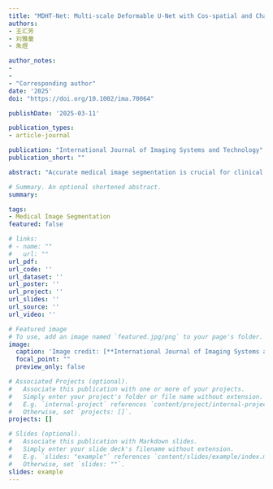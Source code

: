 ```yaml
---
title: "MDHT-Net: Multi-scale Deformable U-Net with Cos-spatial and Channel Hybrid Transformer for pancreas segmentation"
authors:
- 王汇芳
- 刘雅童
- 朱煜

author_notes:
- 
- 
- "Corresponding author"
date: '2025'
doi: "https://doi.org/10.1002/ima.70064"

publishDate: '2025-03-11'

publication_types:
- article-journal

publication: "International Journal of Imaging Systems and Technology"
publication_short: ""

abstract: "Accurate medical image segmentation is crucial for clinical diagnosis and disease treatment. However, there are still great challenges for most existing methods to extract accurate features from medical images because of blurred boundaries and various appearances. To overcome the above limitations, we propose a novel medical image segmentation network named TS-Net that effectively combines the advantages of CNN and Transformer to enhance the feature extraction ability. Specifically, we design a Multi-scale Convolution Modulation (MCM) module to simplify the self-attention mechanism through a convolution modulation strategy that incorporates multi-scale large-kernel convolution into depth-separable convolution, effectively extracting the multi-scale global features and local features. Besides, we adopt the concept of feature complementarity to facilitate the interaction between high-level semantic features and low-level spatial features through the designed Scale Inter-active Attention (SIA) module. The proposed method is evaluated on four different types of medical image segmentation datasets, and the experimental results show its competence with other state-of-the-art methods. The method achieves an average Dice Similarity Coefficient (DSC) of 90.79% ± 1.01% on the public NIH dataset for pancreas segmentation, 76.62% ± 4.34% on the public MSD dataset for pancreatic cancer segmentation, 80.70% ± 6.40% on the private PROMM (Prostate Multi-parametric MRI) dataset for prostate cancer segmentation, and 91.42% ± 0.55% on the public Kvasir-SEG dataset for polyp segmentation. The experimental results across the four different segmentation tasks for medical images demonstrate the effectiveness of the Trans-Scale network."

# Summary. An optional shortened abstract.
summary: 

tags:
- Medical Image Segmentation
featured: false

# links:
# - name: ""
#   url: ""
url_pdf: 
url_code: ''
url_dataset: ''
url_poster: ''
url_project: ''
url_slides: ''
url_source: ''
url_video: ''

# Featured image
# To use, add an image named `featured.jpg/png` to your page's folder. 
image:
  caption: 'Image credit: [**International Journal of Imaging Systems and Technology**](https://doi.org/10.1002/ima.70064)'
  focal_point: ""
  preview_only: false

# Associated Projects (optional).
#   Associate this publication with one or more of your projects.
#   Simply enter your project's folder or file name without extension.
#   E.g. `internal-project` references `content/project/internal-project/index.md`.
#   Otherwise, set `projects: []`.
projects: []

# Slides (optional).
#   Associate this publication with Markdown slides.
#   Simply enter your slide deck's filename without extension.
#   E.g. `slides: "example"` references `content/slides/example/index.md`.
#   Otherwise, set `slides: ""`.
slides: example
---
```

